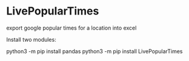 # LivePopularTimes
 export google popular times for a location into excel


Install two modules:

python3 -m pip install pandas
python3 -m pip install LivePopularTimes
